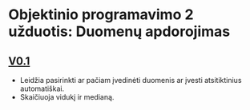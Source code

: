 # Objektinio programavimo 2 užduotis: Duomenų apdorojimas


## [V0.1](https://github.com/arnisimor/obj/releases/tag/V0.1)
- Leidžia pasirinkti ar pačiam įvedinėti duomenis ar įvesti atsitiktinius automatiškai.
- Skaičiuoja vidukį ir medianą.
